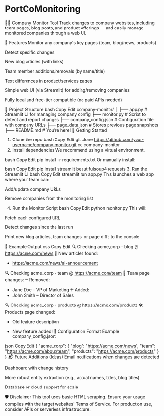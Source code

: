 # PortCoMonitoring

🕵️‍♂️ Company Monitor Tool
Track changes to company websites, including team pages, blog posts, and product offerings — and easily manage monitored companies through a web UI.

🔧 Features
Monitor any company's key pages (team, blog/news, products)

Detect specific changes:

New blog articles (with links)

Team member additions/removals (by name/title)

Text differences in product/services pages

Simple web UI (via Streamlit) for adding/removing companies

Fully local and free-tier compatible (no paid APIs needed)

📁 Project Structure
bash
Copy
Edit
company-monitor/
│
├── app.py                # Streamlit UI for managing company config
├── monitor.py            # Script to detect and report changes
├── company_config.json   # Configuration file with company URLs
├── page_data.json        # Stores previous page snapshots
├── README.md             # You're here!
🚀 Getting Started
1. Clone the repo
bash
Copy
Edit
git clone https://github.com/your-username/company-monitor.git
cd company-monitor
2. Install dependencies
We recommend using a virtual environment.

bash
Copy
Edit
pip install -r requirements.txt
Or manually install:

bash
Copy
Edit
pip install streamlit beautifulsoup4 requests
3. Run the Streamlit UI
bash
Copy
Edit
streamlit run app.py
This launches a web app where your team can:

Add/update company URLs

Remove companies from the monitoring list

4. Run the Monitor Script
bash
Copy
Edit
python monitor.py
This will:

Fetch each configured URL

Detect changes since the last run

Print new blog articles, team changes, or page diffs to the console

🧪 Example Output
css
Copy
Edit
🔍 Checking acme_corp - blog @ https://acme.com/news
📰 New articles found:
 - https://acme.com/news/ai-announcement

🔍 Checking acme_corp - team @ https://acme.com/team
👥 Team page changes:
➖ Removed:
   - Jane Doe – VP of Marketing
➕ Added:
   - John Smith – Director of Sales

🔍 Checking acme_corp - products @ https://acme.com/products
🛠️ Products page changed:
- Old feature description
+ New feature added!
📌 Configuration Format
Example company_config.json:

json
Copy
Edit
{
  "acme_corp": {
    "blog": "https://acme.com/news",
    "team": "https://acme.com/about/team",
    "products": "https://acme.com/products"
  }
}
📬 Future Additions (Ideas)
Email notifications when changes are detected

Dashboard with change history

More robust entity extraction (e.g., actual names, titles, blog titles)

Database or cloud support for scale

🛡️ Disclaimer
This tool uses basic HTML scraping. Ensure your usage complies with the target websites' Terms of Service. For production use, consider APIs or serverless infrastructure.
